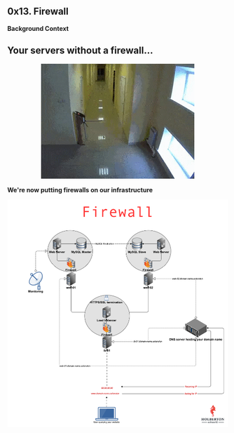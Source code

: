 ## 0x13. Firewall

**Background Context**

<h2>Your servers without a firewall...</h2>

<p align="center">
    <img src="./img/open.gif" alt="when servers don't have a firewall">
</p>

**We're now putting firewalls on our infrastructure**

<p align="center">
    <img src="./img/firewall.png" alt="Firewall">
</p>
